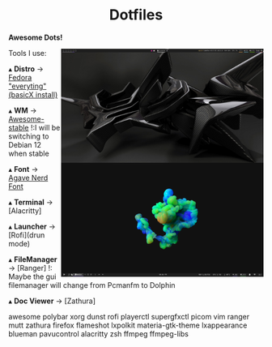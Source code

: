 <h1 align='center'>Dotfiles</h1>

**Awesome Dots!**

<img src='Desktop.png' alt='AwesomeWM' align='right' width='400px'/>

<img src='Desktop2.png' alt='AwesomeWM' align='right' width='400px'/>

Tools I use:

   ▴ **Distro** -> [Fedora "everyting"(basicX install)](https://alt.fedoraproject.org/en/)

   ▴ **WM** -> [Awesome-stable](https://awesomewm.org/)
    !:I will be switching to Debian 12 when stable
   
   ▴ **Font** -> [Agave Nerd Font](https://www.nerdfonts.com/#home)
     
   ▴ **Terminal** -> [Alacritty]
   
   ▴ **Launcher** -> [Rofi](drun mode)

   ▴ **FileManager** -> [Ranger]
   !: Maybe the gui filemanager will change from Pcmanfm to Dolphin
  
   ▴ **Doc Viewer** -> [Zathura]


awesome polybar xorg dunst rofi playerctl supergfxctl picom
vim ranger mutt zathura firefox flameshot lxpolkit materia-gtk-theme
lxappearance blueman pavucontrol alacritty zsh ffmpeg ffmpeg-libs
